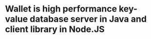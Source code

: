 Wallet is high performance key-value database server in Java and client library in Node.JS========